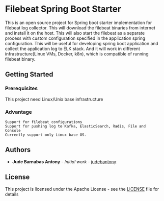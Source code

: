 
# Filebeat Spring Boot Starter

This is an open source project for Spring boot starter implementation for filebeat log collector. 
This will download the filebeat binaries from internet and install it on the host. 
This will also start the filebeat as a separate process with custom configuration specified in the application spring configuration.
This will be useful for developing spring boot application and collect the application log to ELK stack.
And it will work in different infrastructure(Linux VMs, Docker, k8n), which is compatible of running filebeat binary.

## Getting Started


### Prerequisites

This project need Linux/Unix base infrastructure

### Advantage

```
Support for filebeat configurations 
Support for pushing log to Kafka, ElasticSearch, Radis, File and Console
Currently support only Linux base OS.	
```
## Authors

* **Jude Barnabas Antony** - *Initial work* - [judebantony](https://github.com/judebantony)

## License

This project is licensed under the Apache License - see the [LICENSE](LICENSE) file for details

		